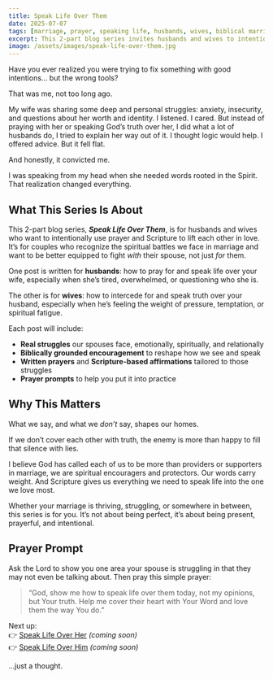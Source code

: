 ```yaml
---
title: Speak Life Over Them
date: 2025-07-07
tags: [marriage, prayer, speaking life, husbands, wives, biblical marriage]
excerpt: This 2-part blog series invites husbands and wives to intentionally pray for and speak truth over each other with the power of Scripture, compassion, and clarity.
image: /assets/images/speak-life-over-them.jpg
---
```


Have you ever realized you were trying to fix something with good intentions… but the wrong tools?

That was me, not too long ago.

My wife was sharing some deep and personal struggles: anxiety, insecurity, and questions about her worth and identity. I listened. I cared. But instead of praying with her or speaking God’s truth over her, I did what a lot of husbands do, I tried to explain her way out of it. I thought logic would help. I offered advice. But it fell flat.

And honestly, it convicted me.  

I was speaking from my head when she needed words rooted in the Spirit. That realization changed everything.

## What This Series Is About

This 2-part blog series, **_Speak Life Over Them_**, is for husbands and wives who want to intentionally use prayer and Scripture to lift each other in love. It’s for couples who recognize the spiritual battles we face in marriage and want to be better equipped to fight *with* their spouse, not just *for* them.

One post is written for **husbands**: how to pray for and speak life over your wife, especially when she’s tired, overwhelmed, or questioning who she is.

The other is for **wives**: how to intercede for and speak truth over your husband, especially when he’s feeling the weight of pressure, temptation, or spiritual fatigue.

Each post will include:
- **Real struggles** our spouses face, emotionally, spiritually, and relationally  
- **Biblically grounded encouragement** to reshape how we see and speak  
- **Written prayers** and **Scripture-based affirmations** tailored to those struggles  
- **Prayer prompts** to help you put it into practice  


## Why This Matters

What we say, and what we *don’t* say, shapes our homes.  

If we don’t cover each other with truth, the enemy is more than happy to fill that silence with lies.

I believe God has called each of us to be more than providers or supporters in marriage, we are spiritual encouragers and protectors. Our words carry weight. And Scripture gives us everything we need to speak life into the one we love most.

Whether your marriage is thriving, struggling, or somewhere in between, this series is for you. It’s not about being perfect, it’s about being present, prayerful, and intentional.

## Prayer Prompt

Ask the Lord to show you one area your spouse is struggling in that they may not even be talking about. Then pray this simple prayer:

> “God, show me how to speak life over them today, not my opinions, but Your truth. Help me cover their heart with Your Word and love them the way You do.”

Next up:  
👉 [Speak Life Over Her](#) *(coming soon)*  
👉 [Speak Life Over Him](#) *(coming soon)*


…just a thought.
